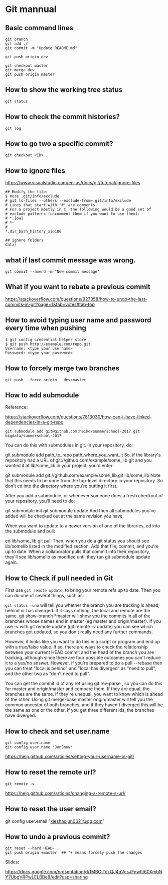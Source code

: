# Git mannual


## Basic command lines

```
git branch
git add ./
git commit -m "Update README.md"

git push origin dev

git checkout master
git merge dev
git push origin master
```

## How to show the working tree status

```
git status
```

## How to check the commit histories?

```
git log
```

## How to go two a specific commit? 

```
git checkout <ID> . 
```

## How to ignore files


https://www.visualstudio.com/en-us/docs/git/tutorial/ignore-files

```
## Modify the file: 
$ more .git/info/exclude
# git ls-files --others --exclude-from=.git/info/exclude
# Lines that start with '#' are comments.
# For a project mostly in C, the following would be a good set of
# exclude patterns (uncomment them if you want to use them):
# *.[oa]
# *~
#
*.dir_bash_history_xie186

## ignore folders
data/

```

## what if last commit message was wrong.

```
git commit --amend -m "New commit message"
```

## What if you want to rebate a previous commit

https://stackoverflow.com/questions/927358/how-to-undo-the-last-commits-in-git?page=1&tab=votes#tab-top

## How to avoid typing user name and password every time when pushing

```
$ git config credential.helper store
$ git push http://example.com/repo.git
Username: <type your username>
Password: <type your password>
```

## How to forcely merge two branches

```
git push --force origin   dev:master
```

## How to add submodule 

Reference:

https://stackoverflow.com/questions/7813030/how-can-i-have-linked-dependencies-in-a-git-repo

```
git submodule add git@github.com:heike/summerschool-2017.git bigdata/summerschool-2017

```

You can do this with submodules in git. In your repository, do:

git submodule add path_to_repo path_where_you_want_it
So, if the library's repository had a URL of git://github.com/example/some_lib.git and you wanted it at lib/some_lib in your project, you'd enter:

git submodule add git://github.com/example/some_lib.git lib/some_lib
Note that this needs to be done from the top-level directory in your repository. So don't cd into the directory where you're putting it first.

After you add a submodule, or whenever someone does a fresh checkout of your repository, you'll need to do:

git submodule init
git submodule update
And then all submodules you've added will be checked out at the same revision you have.

When you want to update to a newer version of one of the libraries, cd into the submodule and pull:

cd lib/some_lib
git pull
Then, when you do a git status you should see lib/somelib listed in the modified section. Add that file, commit, and you're up to date. When a collaborator pulls that commit into their repository, they'll see lib/somelib as modified until they run git submodule update again.


## How to Check if pull needed in Git

First use `git remote update`, to bring your remote refs up to date. Then you can do one of several things, such as:

`git status -uno` will tell you whether the branch you are tracking is ahead, behind or has diverged.
If it says nothing, the local and remote are the same.
git show-branch *master will show you the commits in all of the branches whose names end in master (eg master and origin/master).
If you use -v with git remote update (git remote -v update) you can see which branches got updated, so you don't really need any further commands.

However, it looks like you want to do this in a script or program and end up with a true/false value. If so, there are ways to check the relationship between your current HEAD commit and the head of the branch you are tracking, although since there are four possible outcomes you can't reduce it to a yes/no answer. However, if you're prepared to do a pull --rebase then you can treat "local is behind" and "local has diverged" as "need to pull", and the other two as "don't need to pull".

You can get the commit id of any ref using git rev-parse <ref>, so you can do this for master and origin/master and compare them. If they are equal, the branches are the same. If they're unequal, you want to know which is ahead of the other. Using git merge-base master origin/master will tell you the common ancestor of both branches, and if they haven't diverged this will be the same as one or the other. If you get three different ids, the branches have diverged.


## How to check and set user.name

```
git config user.name
git config user.name "JonSnow"
```
https://help.github.com/articles/setting-your-username-in-git/


## How to reset the remote url? 

```
git remote -v
```

https://help.github.com/articles/changing-a-remote-s-url/


## How to reset the user email? 

git config  user.email "xieshaojun0621@qq.com"

## How to undo a previous commit? 

```
git reset --hard HEAD~
git push origin +master  ## "+ means forcely push the changes
```

Slides: 

https://docs.google.com/presentation/d/1MBOiTckQJ4qVcsJFnwtlt60XmbNY7UbgVRPwLELBBe8/edit?usp=sharing
